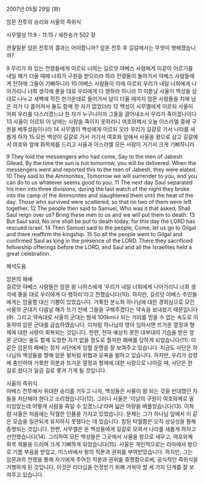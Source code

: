 2007년 05월 29일 (화)

암몬 전투의 승리와 사울의 즉위식



사무엘상 11:9 - 11:15 / 새찬송가 502 장


관찰질문
암몬 전투의 결과는 어떠합니까?
암몬 전투 후 길갈에서는 무엇이 행해졌습니까?

9 무리가 와 있는 전령들에게 이르되 너희는 길르앗 야베스 사람에게 이같이 이르기를 내일 해가 더울 때에 너희가 구원을 받으리라 하라 전령들이 돌아가서 야베스 사람들에게 전하매 그들이 기뻐하니라 10 야베스 사람들이 이에 이르되 우리가 내일 너희에게 나아가리니 너희 생각에 좋을 대로 우리에게 다 행하라 하니라 11 이튿날 사울이 백성을 삼 대로 나누고 새벽에 적진 한가운데로 들어가서 날이 더울 때까지 암몬 사람들을 치매 남은 자가 다 흩어져서 둘도 함께 한 자가 없었더라 12 백성이 사무엘에게 이르되 사울이 어찌 우리를 다스리겠느냐 한 자가 누구니이까 그들을 끌어내소서 우리가 죽이겠나이다 13 사울이 이르되 이 날에는 사람을 죽이지 못하리니 여호와께서 오늘 이스라엘 중에 구원을 베푸셨음이니라 14 사무엘이 백성에게 이르되 오라 우리가 길갈로 가서 나라를 새롭게 하자 15 모든 백성이 길갈로 가서 거기서 여호와 앞에서 사울을 왕으로 삼고 길갈에서 여호와 앞에 화목제를 드리고 사울과 이스라엘 모든 사람이 거기서 크게 기뻐하니라 

9 They told the messengers who had come, Say to the men of Jabesh Gilead, By the time the sun is hot tomorrow, you will be delivered. When the messengers went and reported this to the men of Jabesh, they were elated. 10 They said to the Ammonites, Tomorrow we will surrender to you, and you can do to us whatever seems good to you. 11 The next day Saul separated his men into three divisions; during the last watch of the night they broke into the camp of the Ammonites and slaughtered them until the heat of the day. Those who survived were scattered, so that no two of them were left together. 12 The people then said to Samuel, Who was it that asked, Shall Saul reign over us? Bring these men to us and we will put them to death. 13 But Saul said, No one shall be put to death today, for this day the LORD has rescued Israel. 14 Then Samuel said to the people, Come, let us go to Gilgal and there reaffirm the kingship. 
15 So all the people went to Gilgal and confirmed Saul as king in the presence of the LORD. There they sacrificed fellowship offerings before the LORD, and Saul and all the Israelites held a great celebration.

해석도움





암몬의 패배  
길르앗 야베스 사람들은 암몬 왕 나하스에게 ‘우리가 내일 너희에게 나아가리니 너희 생각에 좋을 대로 우리에게 다 행하라’라고 전했습니다(10). 하지만, 길르앗 야베스 주민들에게는 암울함 대신 기쁨이 있었습니다. 거룩한 분노와 하나님에 대한 경외심으로 모인 사울의 군대가 다음날 해가 뜨기 전에 그들을 구해주겠다는 약속을 보내왔기 때문입니다(9). 그리고 약속대로 사울의 군대는 밤새 100km나 되는 거리를 믿을 수 없는 속도로 이동하여 암몬 군대를 급습하였습니다. 이처럼 하나님의 영이 임하시면 뜨거운 열정과 형제에 대한 사랑이 회복되는 것입니다. 한편, 전혀 예상치 못한 대부대의 기습을 받은 암몬 군대는 둘도 함께 도망한 자가 없을 정도로 철저한 패배를 당하게 되었습니다(11). 이 같은 암몬의 패배는 장차 사단에게 임할 운명을 잘 보여주고 있습니다. 지금도 사단은 하나님의 백성들을 향해 암몬 왕처럼 위협과 모욕을 발하고 있습니다. 하지만, 우리가 성령에 충만하여 거룩한 의분과 뜨거운 열정과 형제에 대한 사랑으로 나아갈 때, 사단은 한 길로 왔다가 일곱 길로 쫓겨 가게 될 것입니다.  

사울의 즉위식  
야베스 전투에서 위대한 승리를 거두고 나자, 백성들은 사울이 왕 되는 것을 반대했던 자들을 처단해야 한다고 소리쳤습니다(12). 그러나 사울은 ‘이날의 구원이 여호와께로 말미암았는데 어떻게 사람을 죽일 수 있겠느냐’라며 넓은 아량을 베풀었습니다(13). 이처럼 사울은 처음에는 탁월한 인품을 가지고 있었습니다. 문제는 그가 하나님 앞에서 이 같은 모습을 일관되게 유지하지 못했다는 데 있습니다. 참된 탁월함은 오직 성실성을 통해 증명되는 것입니다. 한편, 사무엘은 온 백성들에게 길갈로 모여서 나라를 새롭게 하자고 선언했습니다(14). 그리하여 모든 백성들은 그곳에서 사울을 왕으로 세우고, 여호와께 화목 제물을 드리며 크게 기뻐하게 되었습니다(15). 사울은 개인적으로는 라마에서 왕으로 기름 부음을 받았고, 미스바에서 왕의 직분과 권위를 부여받았습니다. 하지만, 그는 암몬과의 전쟁을 통해 자기에게 주어진 직분과 권위를 증명함으로써, 공식적인 즉위식을 거행하게 된 것입니다. 이것은 리더십을 인정받기 위해 거쳐야 할 세 가지 단계를 잘 보여주고 있습니다.